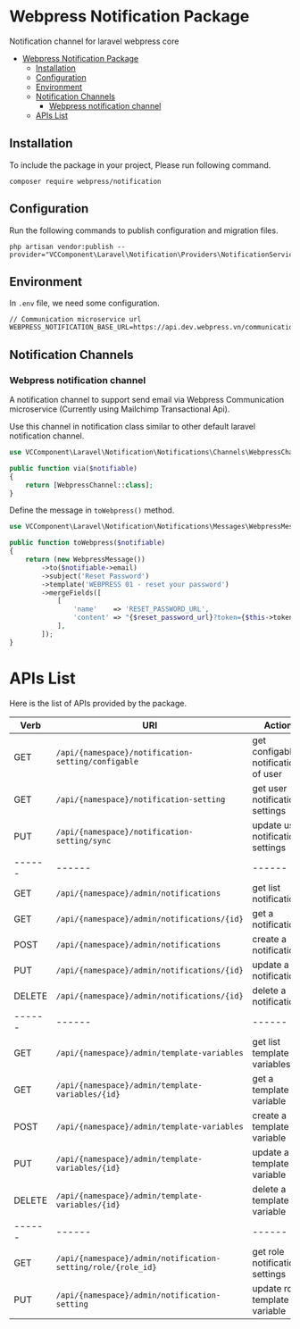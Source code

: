 # Webpress Notification Package

Notification channel for laravel webpress core

- [Webpress Notification Package](#webpress-notification-package)
  - [Installation](#installation)
  - [Configuration](#configuration)
  - [Environment](#environment)
  - [Notification Channels](#notification-channels)
    - [Webpress notification channel](#webpress-notification-channel)
  - [APIs List](#apis-list)

## Installation

To include the package in your project, Please run following command.

```
composer require webpress/notification
```

## Configuration

Run the following commands to publish configuration and migration files.

```
php artisan vendor:publish --provider="VCComponent\Laravel\Notification\Providers\NotificationServiceProvider"
```

## Environment

In `.env` file, we need some configuration.

```
// Communication microservice url
WEBPRESS_NOTIFICATION_BASE_URL=https://api.dev.webpress.vn/communication
```

## Notification Channels

### Webpress notification channel

A notification channel to support send email via Webpress Communication microservice (Currently using Mailchimp Transactional Api).

Use this channel in notification class similar to other default laravel notification channel.

```php
use VCComponent\Laravel\Notification\Notifications\Channels\WebpressChannel;

public function via($notifiable)
{
    return [WebpressChannel::class];
}
```

Define the message in `toWebpress()` method.

```php
use VCComponent\Laravel\Notification\Notifications\Messages\WebpressMessage;

public function toWebpress($notifiable)
{
    return (new WebpressMessage())
        ->to($notifiable->email)
        ->subject('Reset Password')
        ->template('WEBPRESS 01 - reset your password')
        ->mergeFields([
            [
                'name'    => 'RESET_PASSWORD_URL',
                'content' => "{$reset_password_url}?token={$this->token}",
            ],
        ]);
}
```

# APIs List

Here is the list of APIs provided by the package.

| Verb   | URI                                               | Action                               |
| ------ | ------------------------------------------------- | ------------------------------------ |
| GET    | `/api/{namespace}/notification-setting/configable`| get configable notifications of user |
| GET    | `/api/{namespace}/notification-setting`           | get user notification settings       |
| PUT    | `/api/{namespace}/notification-setting/sync`      | update user notification settings    |
| ------ | ------                                            | ------                               |
| GET    | `/api/{namespace}/admin/notifications`            | get list notifications               |
| GET    | `/api/{namespace}/admin/notifications/{id}`       | get a notification                   |
| POST   | `/api/{namespace}/admin/notifications`            | create a notification                |
| PUT    | `/api/{namespace}/admin/notifications/{id}`       | update a notification                |
| DELETE | `/api/{namespace}/admin/notifications/{id}`       | delete a notification                |
| ------ | ------                                            | ------                               |
| GET    | `/api/{namespace}/admin/template-variables`       | get list template variables          |
| GET    | `/api/{namespace}/admin/template-variables/{id}`  | get a template variable              |
| POST   | `/api/{namespace}/admin/template-variables`       | create a template variable           |
| PUT    | `/api/{namespace}/admin/template-variables/{id}`  | update a template variable           |
| DELETE | `/api/{namespace}/admin/template-variables/{id}`  | delete a template variable           |
| ------ | ------                                            | ------                               |
| GET    | `/api/{namespace}/admin/notification-setting/role/{role_id}`| get role notification settings|
| PUT    | `/api/{namespace}/admin/notification-setting`     | update role template variable        |